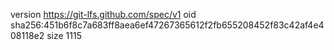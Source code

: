 version https://git-lfs.github.com/spec/v1
oid sha256:451b6f8c7a683ff8aea6ef47267365612f2fb655208452f83c42af4e408118e2
size 1115
